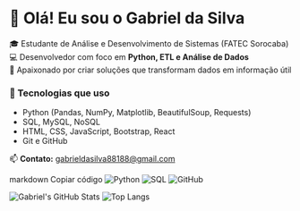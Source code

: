 # 👋 Olá! Eu sou o Gabriel da Silva

🎓 Estudante de Análise e Desenvolvimento de Sistemas (FATEC Sorocaba)  
💻 Desenvolvedor com foco em **Python, ETL e Análise de Dados**  
🚀 Apaixonado por criar soluções que transformam dados em informação útil  

### 🧠 Tecnologias que uso
- Python (Pandas, NumPy, Matplotlib, BeautifulSoup, Requests)
- SQL, MySQL, NoSQL
- HTML, CSS, JavaScript, Bootstrap, React
- Git e GitHub 

📫 **Contato:** gabrieldasilva88188@gmail.com  


markdown
Copiar código
![Python](https://img.shields.io/badge/Python-3776AB?style=for-the-badge&logo=python&logoColor=white)
![SQL](https://img.shields.io/badge/SQL-005C84?style=for-the-badge&logo=postgresql&logoColor=white)
![GitHub](https://img.shields.io/badge/GitHub-181717?style=for-the-badge&logo=github)

![Gabriel's GitHub Stats](https://github-readme-stats.vercel.app/api?username=gabrieldasilva88188&show_icons=true&theme=tokyonight)
![Top Langs](https://github-readme-stats.vercel.app/api/top-langs/?username=gabrieldasilva88188&layout=compact&theme=tokyonight)
